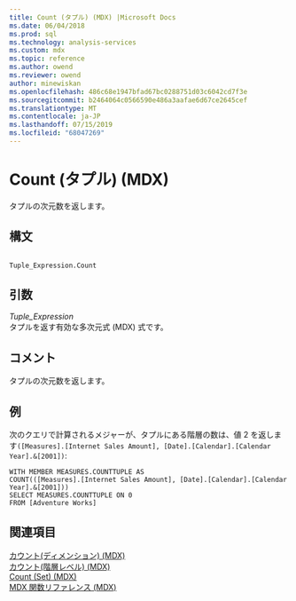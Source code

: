```yaml
---
title: Count (タプル) (MDX) |Microsoft Docs
ms.date: 06/04/2018
ms.prod: sql
ms.technology: analysis-services
ms.custom: mdx
ms.topic: reference
ms.author: owend
ms.reviewer: owend
author: minewiskan
ms.openlocfilehash: 486c68e1947bfad67bc0288751d03c6042cd7f3e
ms.sourcegitcommit: b2464064c0566590e486a3aafae6d67ce2645cef
ms.translationtype: MT
ms.contentlocale: ja-JP
ms.lasthandoff: 07/15/2019
ms.locfileid: "68047269"
---
```

# <a name="count-tuple-mdx"></a>Count (タプル) (MDX)


  タプルの次元数を返します。  
  
## <a name="syntax"></a>構文  
  
```  
  
Tuple_Expression.Count  
```  
  
## <a name="arguments"></a>引数  
 *Tuple_Expression*  
 タプルを返す有効な多次元式 (MDX) 式です。  
  
## <a name="remarks"></a>コメント  
 タプルの次元数を返します。  
  
## <a name="example"></a>例  
 次のクエリで計算されるメジャーが、タプルにある階層の数は、値 2 を返します`([Measures].[Internet Sales Amount], [Date].[Calendar].[Calendar Year].&[2001])`:  
  
```  
WITH MEMBER MEASURES.COUNTTUPLE AS  
COUNT(([Measures].[Internet Sales Amount], [Date].[Calendar].[Calendar Year].&[2001]))  
SELECT MEASURES.COUNTTUPLE ON 0  
FROM [Adventure Works]  
```  
  
## <a name="see-also"></a>関連項目  
 [カウント&#40;ディメンション&#41; &#40;MDX&#41;](../mdx/count-dimension-mdx.md)   
 [カウント&#40;階層レベル&#41; &#40;MDX&#41;](../mdx/count-hierarchy-levels-mdx.md)   
 [Count &#40;Set&#41; &#40;MDX&#41;](../mdx/count-set-mdx.md)   
 [MDX 関数リファレンス &#40;MDX&#41;](../mdx/mdx-function-reference-mdx.md)  
  
  
